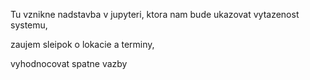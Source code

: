 Tu vznikne nadstavba v jupyteri, ktora nam bude ukazovat 
vytazenost systemu, 

zaujem sleipok o lokacie a terminy, 

vyhodnocovat spatne vazby
